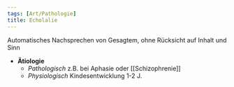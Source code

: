 ```yaml
---
tags: [Art/Pathologie]
title: Echolalie
---
```

Automatisches Nachsprechen von Gesagtem, ohne Rücksicht auf Inhalt und Sinn
- **Ätiologie**
	- *Pathologisch* z.B. bei Aphasie oder [[Schizophrenie]]
	- *Physiologisch* Kindesentwicklung 1-2 J.